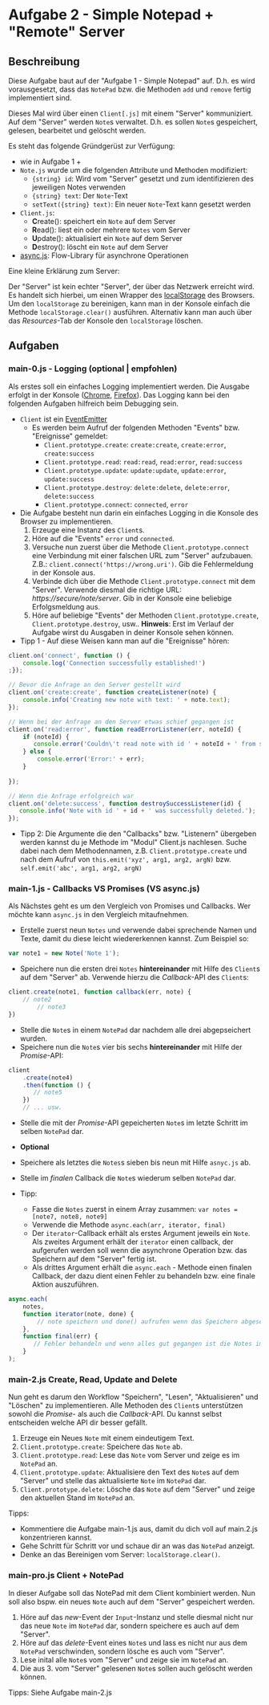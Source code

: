 # Aufgabe 2 - Simple Notepad + "Remote" Server

## Beschreibung

Diese Aufgabe baut auf der "Aufgabe 1 - Simple Notepad" auf. D.h. es wird vorausgesetzt, dass das `NotePad` bzw. die Methoden `add` und `remove` fertig implementiert sind.

Dieses Mal wird über einen `Client[.js]` mit einem "Server" kommuniziert. Auf dem "Server" werden `Note`s verwaltet. D.h. es sollen `Note`s gespeichert, gelesen, bearbeitet und gelöscht werden.

Es steht das folgende Gründgerüst zur Verfügung:

- wie in Aufgabe 1 +
- `Note.js` wurde um die folgenden Attribute und Methoden modifiziert:
  - `{string} id`: Wird vom "Server" gesetzt und zum identifizieren des jeweiligen Notes verwenden
  - `{string} text`: Der `Note`-Text
  - `setText({string} text)`: Ein neuer `Note`-Text kann gesetzt werden  
- `Client.js`: 
  - **C**reate(): speichert ein `Note` auf dem Server
  - **R**ead(): liest ein oder mehrere `Notes` vom Server
  - **U**pdate(): aktualisiert ein `Note` auf dem Server
  - **D**estroy(): löscht ein `Note` auf dem Server
- [async.js](https://github.com/caolan/async): Flow-Library für asynchrone Operationen

Eine kleine Erklärung zum Server:

Der "Server" ist kein echter "Server", der über das Netzwerk erreicht wird. Es handelt sich hierbei, um einen Wrapper des [localStorage](https://developer.mozilla.org/en-US/docs/Web/Guide/API/DOM/Storage#Summary) des Browsers. Um den `localStorage` zu bereinigen, kann man in der Konsole einfach die Methode ``localStorage.clear()`` ausführen. Alternativ kann man auch über das *Resources*-Tab der Konsole den `localStorage` löschen.

## Aufgaben

### main-0.js - Logging (optional | empfohlen)

Als erstes soll ein einfaches Logging implementiert werden. Die Ausgabe erfolgt in der Konsole ([Chrome](https://developer.chrome.com/devtools/docs/console), [Firefox](https://developer.mozilla.org/de/docs/Tools/Web_Konsole)). Das Logging kann bei den folgenden Aufgaben hilfreich beim Debugging sein.

- `Client` ist ein [EventEmitter](https://github.com/asyncly/EventEmitter2)
  - Es werden beim Aufruf der folgenden Methoden "Events" bzw. "Ereignisse" gemeldet:
     - `Client.prototype.create`: `create:create`, `create:error`, `create:success`
     - `Client.prototype.read`: `read:read`, `read:error`, `read:success`
     - `Client.prototype.update`: `update:update`, `update:error`, `update:success`
     - `Client.prototype.destroy`: `delete:delete`, `delete:error`, `delete:success`
     - `Client.prototype.connect`: `connected`, `error`
- Die Aufgabe besteht nun darin ein einfaches Logging in die Konsole des Browser zu implementieren.
  1. Erzeuge eine Instanz des `Client`s.
  2. Höre auf die "Events" `error` und `connected`.
  3. Versuche nun zuerst über die Methode `Client.prototype.connect` eine Verbindung mit einer falschen URL zum "Server" aufzubauen. Z.B.: `client.connect('https://wrong.uri')`. Gib die Fehlermeldung in der Konsole aus.
  4. Verbinde dich über die Methode `Client.prototype.connect` mit dem "Server". Verwende diesmal die richtige URL: *https://secure/note/server*. Gib in der Konsole eine beliebige Erfolgsmeldung aus.
  5. Höre auf beliebige "Events" der Methoden `Client.prototype.create`, `Client.prototype.destroy`, usw.. **Hinweis**: Erst im Verlauf der Aufgabe wirst du Ausgaben in deiner Konsole sehen können.
- Tipp 1 - Auf diese Weisen kann man auf die "Ereignisse" hören:  

```javascript
client.on('connect', function () {
	console.log('Connection successfully established!')
;});

// Bevor die Anfrage an den Server gestellt wird
client.on('create:create', function createListener(note) {
	console.info('Creating new note with text: ' + note.text);
});

// Wenn bei der Anfrage an den Server etwas schief gegangen ist
client.on('read:error', function readErrorListener(err, noteId) {
	if (noteId) {
	   console.error('Couldn\'t read note with id ' + noteId + ' from server. Probably it does not exist!');
	} else {
		console.error('Error:' + err);
	}
	
});

// Wenn die Anfrage erfolgreich war
client.on('delete:success', function destroySuccessListener(id) {
   console.info('Note with id ' + id + ' was successfully deleted.');
});

```
- Tipp 2: Die Argumente die den "Callbacks" bzw. "Listenern" übergeben werden kannst du je Methode im "Modul" Client.js nachlesen. Suche dabei nach dem Methodennamen, z.B. `Client.prototype.create` und nach dem Aufruf von `this.emit('xyz', arg1, arg2, argN)` bzw. `self.emit('abc', arg1, arg2, argN)`

### main-1.js - Callbacks VS Promises (VS async.js)

Als Nächstes geht es um den Vergleich von Promises und Callbacks. Wer möchte kann `async.js` in den Vergleich mitaufnehmen.

- Erstelle zuerst neun `Notes` und verwende dabei sprechende Namen und Texte, damit du diese leicht wiedererkennen kannst. Zum Beispiel so:

```javascript
var note1 = new Note('Note 1');
```

- Speichere nun die ersten drei `Notes` **hintereinander** mit Hilfe des `Client`s auf dem "Server" ab. Verwende hierzu die *Callback*-API des `Client`s:

```javascript
client.create(note1, function callback(err, note) {
	// note2
		// note3
})
```

- Stelle die `Note`s in einem `NotePad` dar nachdem alle drei abgepseichert wurden.
- Speichere nun die `Note`s vier bis sechs **hintereinander** mit Hilfe der *Promise*-API:

```javascript
client
	.create(note4)
	.then(function () {
	   // note5
	})
	// ... usw.
```
- Stelle die mit der *Promise*-API gepeicherten `Note`s im letzte Schritt im selben `NotePad` dar.

- **Optional**
- Speichere als letztes die `Notes`s sieben bis neun mit Hilfe `asnyc.js` ab.
- Stelle im *finalen* Callback die `Note`s wiederum selben `NotePad` dar.
- Tipp: 
  - Fasse die `Notes` zuerst in einem Array zusammen: ```var notes = [note7, note8, note9] ```
  - Verwende die Methode `async.each(arr, iterator, final)`
  - Der `iterator`-Callback erhält als erstes Argument jeweils ein `Note`. Als zweites Argument erhält der `iterator` einen callback, der aufgerufen werden soll wenn die asynchrone Operation bzw. das Speichern auf dem "Server" fertig ist.
  - Als drittes Argument erhält die `async.each` - Methode einen finalen Callback, der dazu dient einen Fehler zu behandeln bzw. eine finale Aktion auszuführen.

```javascript
async.each(
	notes, 
	function iterator(note, done) {
		// note speichern und done() aufrufen wenn das Speichern abgeschlossen ist
	},
	function final(err) {
	   // Fehler behandeln und wenn alles gut gegangen ist die Notes im NotePad anzeigen
	}
);	
```

### main-2.js Create, Read, Update and Delete

Nun geht es darum den Workflow "Speichern", "Lesen", "Aktualisieren" und "Löschen" zu implementieren.
Alle Methoden des `Client`s unterstützen sowohl die *Promise*- als auch die *Callback*-API. Du kannst selbst entscheiden welche API dir besser gefällt.

1. Erzeuge ein Neues `Note` mit einem eindeutigem Text.
2. `Client.prototype.create`: Speichere das `Note` ab.
3. `Client.prototype.read`: Lese das `Note` vom Server und zeige es im `NotePad` an.
4. `Client.prototype.update`: Aktualisiere den Text des `Note`s auf dem "Server" und stelle das aktualisierte `Note` im `NotePad` dar.
5. `Client.prototype.delete`: Lösche das `Note` auf dem "Server" und zeige den aktuellen Stand im `NotePad` an.

Tipps: 
- Kommentiere die Aufgabe main-1.js aus, damit du dich voll auf main.2.js konzentrieren kannst.
- Gehe Schritt für Schritt vor und schaue dir an was das `NotePad` anzeigt.
- Denke an das Bereinigen vom Server: `localStorage.clear()`.

### main-pro.js Client + NotePad

In dieser Aufgabe soll das NotePad mit dem Client kombiniert werden. Nun soll also bspw. ein neues `Note` auch auf dem "Server" gespeichert werden.

1. Höre auf das *new*-Event der `Input`-Instanz und stelle diesmal nicht nur das neue `Note` im `NotePad` dar, sondern speichere es auch auf dem "Server".
2. Höre auf das *delete*-Event eines `Note`s und lass es nicht nur aus dem `NotePad` verschwinden, sondern lösche es auch vom "Server".
3. Lese inital alle `Note`s vom "Server" und zeige sie im `NotePad` an.
4. Die aus 3. vom "Server" gelesenen `Note`s sollen auch gelöscht werden können.

Tipps: Siehe Aufgabe main-2.js 


